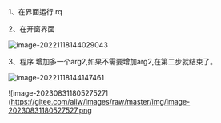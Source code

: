 1、在界面运行.rq

2、在开窗界面

![image-20221118144029043](https://gitee.com/aiiw/images/raw/master/img/image-20221118144029043.png)

3、程序 增加多一个arg2,如果不需要增加arg2,在第二步就结束了。

![image-20221118144147461](https://gitee.com/aiiw/images/raw/master/img/image-20221118144147461.png)

![image-20230831180527527](https://gitee.com/aiiw/images/raw/master/img/image-20230831180527527.png